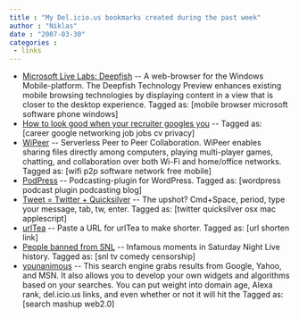 ```yaml
---
title : "My Del.icio.us bookmarks created during the past week"
author : "Niklas"
date : "2007-03-30"
categories : 
 - links
---
```


- [Microsoft Live Labs: Deepfish](http://labs.live.com/deepfish/ "http://labs.live.com/deepfish/") -- A web-browser for the Windows Mobile-platform. The Deepfish Technology Preview enhances existing mobile browsing technologies by displaying content in a view that is closer to the desktop experience. Tagged as: \[mobile browser microsoft software phone windows\]
- [How to look good when your recruiter googles you](http://valleywag.com/tech/silicon-valley-users-guide/how-to-look-good-when-your-recruiter-googles-you-247854.php "http://valleywag.com/tech/silicon-valley-users-guide/how-to-look-good-when-your-recruiter-googles-you-247854.php") -- Tagged as: \[career google networking job jobs cv privacy\]
- [WiPeer](http://www.wipeer.com/ "http://www.wipeer.com/") -- Serverless Peer to Peer Collaboration. WiPeer enables sharing files directly among computers, playing multi-player games, chatting, and collaboration over both Wi-Fi and home/office networks. Tagged as: \[wifi p2p software network free mobile\]
- [PodPress](http://www.mightyseek.com/podpress "http://www.mightyseek.com/podpress") -- Podcasting-plugin for WordPress. Tagged as: \[wordpress podcast plugin podcasting blog\]
- [Tweet = Twitter + Quicksilver](http://blog.codahale.com/2007/01/15/tweet-twitter-quicksilver/ "http://blog.codahale.com/2007/01/15/tweet-twitter-quicksilver/") -- The upshot? Cmd+Space, period, type your message, tab, tw, enter. Tagged as: \[twitter quicksilver osx mac applescript\]
- [urlTea](http://urltea.com/ "http://urltea.com/") -- Paste a URL for urlTea to make shorter. Tagged as: \[url shorten link\]
- [People banned from SNL](http://www.zimbio.com/portal/Infamous+moments+in+Saturday+Night+Live+history/notes/1 "http://www.zimbio.com/portal/Infamous+moments+in+Saturday+Night+Live+history/notes/1") -- Infamous moments in Saturday Night Live history. Tagged as: \[snl tv comedy censorship\]
- [younanimous](http://www.younanimous.com/ "http://www.younanimous.com/") -- This search engine grabs results from Google, Yahoo, and MSN. It also allows you to develop your own widgets and algorithms based on your searches. You can put weight into domain age, Alexa rank, del.icio.us links, and even whether or not it will hit the Tagged as: \[search mashup web2.0\]
